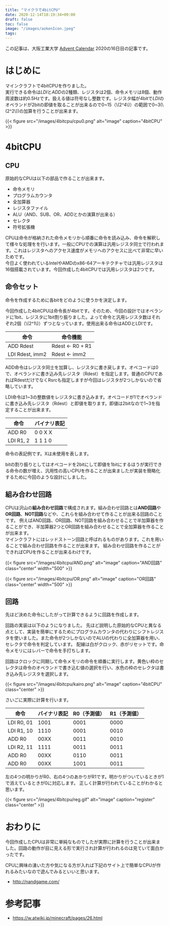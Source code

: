 ```yaml
---
title: "マイクラで4bitCPU"
date: 2020-12-14T18:19:34+09:00
draft: false
toc: false
image: "/images/aokenIcon.jpeg"
tags: 
---
```


この記事は、大阪工業大学 [Advent Calendar](https://adventar.org/calendars/5332) 2020の16日目の記事です。

# はじめに
マインクラフトで4bitCPUを作りました。  
実行できる命令は*LDI*と*ADD*の2種類、レジスタは2個、命令メモリは8個、動作周波数は約0.5Hzです。扱える値は符号なし整数です。レジスタ幅が4bitで*LDI*のオペランドが2bitの即値を取ることが出来るので0~15（\\(2^4\\)）の範囲で0~3(\\(2^2\\))の加算を行うことが出来ます。  

{{< figure src="/images/4bitcpu/cpu0.png" alt="image" caption="4bitCPU"  >}}

# 4bitCPU

## CPU
原始的なCPUは以下の部品で作ることが出来ます。
* 命令メモリ
* プログラムカウンタ
* 全加算器
* レジスタファイル
* ALU（AND、SUB、OR、ADDとかの演算が出来る）
* セレクタ
* 符号拡張機

CPUは命令が格納された命令メモリから順番に命令を読み込み、命令を解釈して様々な処理をを行います。一般にCPUでの演算は汎用レジスタ同士で行われます。これはレジスタへのアクセス速度がメモリへのアクセスに比べて非常に早いためです。  
今日よく使われているIntelやAMDのx86-64アーキテクチャでは汎用レジスタは16個搭載されています。今回作成した4bitCPUでは汎用レジスタは2つです。

## 命令セット
命令を作成するために各bitをどのように使うかを決定します。  

今回作成した4bitCPUは命令長が4bitです。そのため、今回の設計ではオペランドに1bit、レジスタに1bit割り振りました。よって命令と汎用レジスタ数はそれぞれ2個（\\(2^1\\)）ずつとなっています。使用出来る命令はADDとLDIです。

| 命令 | 命令機能 |
| ---- | -------- |
|  ADD Rdest | Rdest <- R0 + R1 |
|  LDI Rdest, imm2 | Rdest <- imm2 |

ADD命令はレジスタ同士を加算し、レジスタに書き戻します。オペコードは0で、オペランドに書き込み先レジスタ（Rdest）を指定します。普通のCPUであればRdestだけでなくRsrcも指定しますが今回はレジスタが2つしかないので省略しています。  

LDI命令は1~3の整数値をレジスタに書き込みます。オペコードが1でオペランドに書き込み先レジスタ（Rdest）と即値を取ります。即値は2bitなので1~3を指定することが出来ます。

| 命令 | バイナリ表記 |
| ---  | ---------  |
| ADD R0 |  0 0 X X |
| LDI R1, 2 | 1 1 1 0  |

命令の表記例です。Xは未使用を表します。  

bitの割り振りとしてはオペコードを2bitにして即値を1bitにするほうが実行できる命令の数が増え、汎用性の高いCPUを作ることが出来ましたが実装を簡略化するために今回のような設計にしました。

## 組み合わせ回路
CPUは沢山の**組み合わせ回路**で構成されます。組み合わせ回路とは**AND回路**や**OR回路**、**NOT回路**などや、これらを組み合わせて作ることが出来る回路のことです。
例えばAND回路、OR回路、NOT回路を組み合わせることで半加算器を作ることができ、半加算器2つとOR回路を組み合わせることで全加算器を作ることが出来ます。  
マインクラフトにはレッドストーン回路と呼ばれるものがあります。これを用いることで組み合わせ回路を作ることが出来ます。
組み合わせ回路を作ることができればCPUを作ることが出来るわけです。 

{{< figure src="/images/4bitcpu/AND.png" alt="image" caption="AND回路" class="center" width="500" >}}

{{< figure src="/images/4bitcpu/OR.png" alt="image" caption="OR回路" class="center" width="500" >}}


## 回路
先ほど決めた命令にしたがって計算できるように回路を作成します。

回路の実装は以下のようになりました。
先ほど説明した原始的なCPUと異なる点として、実装を簡単にするためにプログラムカウンタの代わりにシフトレジスタを使いました。また命令が2つしかないのでALUの代わりに全加算器を用い、セレクタで命令を判定しています。  配線は白がクロック、赤がリセットです。命令メモリにはレバーで命令を手打ちします。  

回路はクロックに同期して命令メモリの命令を順番に実行します。黄色い枠のセレクタは命令のオペランドで書き込む値の選択を行い、水色の枠のセレクタは書き込み先レジスタを選択します。

{{< figure src="/images/4bitcpu/kairo.png" alt="image" caption="4bitCPU" class="center" >}}

さいごに実際に計算を行います。

| 命令 | バイナリ表記 | R0（予測値）| R1（予測値）
| ---  | ---------  | --- | --- |
| LDI R0, 01 |  1001 | 0001 | 0000 |
| LDI R1, 10 |  1110 | 0001 | 0010 |
| ADD R0     |  00XX | 0011 | 0010 |
| LDI R2, 11 |  1111 | 0011 | 0011 |
| ADD R0     |  00XX | 0110 | 0011|
| ADD R0     |  00XX | 1001 | 0011 |

左の4つの明かりがR0、右の4つのあかりがR1です。明かりがついているときが1で消えているときが0に対応します。
正しく計算が行われていることがわかると思います。

{{< figure src="/images/4bitcpu/reg.gif" alt="image" caption="register" class="center" >}}

# おわりに
今回作成したCPUは非常に単純なものでしたが実際に計算を行うことが出来ました。回路の動作が目に見える形で実行され計算が行われるのは見ていて面白かったです。  

CPUに興味の湧いた方や気になる方が入れば下記のサイト上で簡単なCPUが作れるみたいなので遊んでみるといいと思います。
* http://nandgame.com/

# 参考記事
* https://w.atwiki.jp/minecraft/pages/26.html